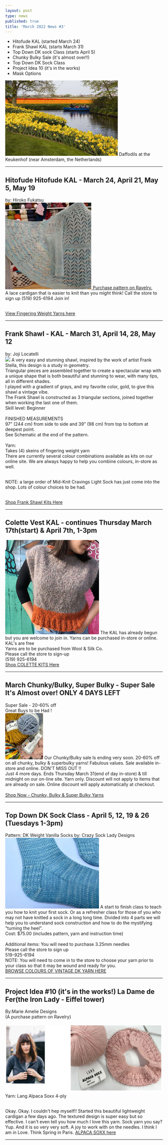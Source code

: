 ```yaml
---
layout: post
type: news
published: true
title: 'March 2022 News #3'
---
```


- Hitofude KAL
(started March 24)
- Frank Shawl KAL
(starts March 31)
- Top Down DK sock Class
(starts April 5)
- Chunky Bulky Sale
(it's almost over!!)
- Top Down DK Sock Class
- Project Idea 10
(it's in the works)
- Mask Options

<img src="/img/daffodils.jpg">
Daffodils at the Keukenhof (near Amsterdam, the Netherlands)
<hr />
<h2>Hitofude Hitofude KAL - March 24, April 21, May 5, May 19</h2>
by:  Hiroko Fukatsu <br>
<a href="https://www.ravelry.com/patterns/library/hitofude-cardigan?omnisendContactID=62262718c3dbed0021bd8bca&utm_campaign=campaign%3A+KAL%27s%2C+Top+Down+DK+Sock+Class+%28623dfd7405f244001ea0f10d%29&utm_medium=email&utm_source=omnisend"><img src="/img/lace_cardigan.jpg">
Purchase pattern on Ravelry.</a>  <br>
A lace cardigan that is easier to knit than you might think!  Call the store to sign up (519) 925-6194  Join in!<br><br>

<a href="https://www.woolandsilkcoshop.com/search?omnisendContactID=62262718c3dbed0021bd8bca&q=fingering&utm_campaign=campaign%3A+KAL%27s%2C+Top+Down+DK+Sock+Class+%28623dfd7405f244001ea0f10d%29&utm_medium=email&utm_source=omnisend">View Fingering Weight Yarns here</a>
<hr />
<h2>Frank Shawl - KAL - March 31, April 14, 28, May 12</h2>
by: Joji Locatelli<br>
<img src="/img/frank_shawljpg">
A very easy and stunning shawl, inspired by the work of artist Frank Stella, this design is a study in geometry.<br>
Triangular pieces are assembled together to create a spectacular wrap with a unique shape that is both beautiful and stunning to wear, with many tips, all in different shades.<br>
I played with a gradient of grays, and my favorite color, gold, to give this shawl a vintage vibe.<br>
The Frank Shawl is constructed as 3 triangular sections, joined together when working the last one of them.<br>
Skill level: Beginner<br><br>
FINISHED MEASUREMENTS<br>
97” (244 cm) from side to side and 39” (98 cm) from top to bottom at deepest point.<br>
See Schematic at the end of the pattern.<br><br>
Yarn:<br>
Takes (4) skeins of fingering weight yarn<br>
There are currently several colour combinations available as kits on our online site. We are always happy to help you combine colours, in-store as well.<br><br>

NOTE:  a large order of Mid-Knit Cravings Light Sock has just come into the shop. Lots of colour choices to be had.<br><br>

<a href="https://nzcr.omnicamp1.com/link/62405fd096100b0020cb4b86/623e116f7884b6002047a1cf/62262718c3dbed0021bd8bca?signature=11ea1c7a0a5b8645d43ee3ef791f796bce9f6cf058a649c258c12a579f8b68ee">Shop Frank Shawl Kits Here</a>
<hr />
<h2>Colette Vest KAL - continues Thursday March 17th(start) & April 7th, 1-3pm</h2>
<a href="https://www.woolandsilkcoshop.com/products/colette-kit-b?_pos=2&_sid=16d650984&_ss=r&omnisendContactID=62262718c3dbed0021bd8bca&utm_campaign=campaign%3A+KAL%27s%2C+Top+Down+DK+Sock+Class+%28623dfd7405f244001ea0f10d%29&utm_medium=email&utm_source=omnisend"><img src="/img/colette_vest.jpg"></a>
The KAL has already begun but you are welcome to join in. Yarns can be purchased in-store or online.<br>
KAL's are free<br>
Yarns are to be purchased from Wool & Silk Co.<br>
Please call the store to sign-up<br>
(519) 925-6194<br>
<a href="https://www.woolandsilkcoshop.com/products/colette-kit-b?_pos=2&_sid=16d650984&_ss=r&omnisendContactID=62262718c3dbed0021bd8bca&utm_campaign=campaign%3A+KAL%27s%2C+Top+Down+DK+Sock+Class+%28623dfd7405f244001ea0f10d%29&utm_medium=email&utm_source=omnisend">Shop COLETTE KITS Here</a><br>
<hr />
<h2>March Chunky/Bulky, Super Bulky - Super Sale It's Almost over! ONLY 4 DAYS LEFT</h2>
 Super Sale - 20-60% off<br>
Great Buys to be Had !<br>
<img src="/img/chunky_bulky2.jpg">
Our Chunky/Bulky sale Is ending very soon. 20-60% off on all chunky, bulky & superbulky yarns! Fabulous values. Sale available in-store and online.
DON'T MISS OUT !!<br>
Just 4 more days. Ends Thursday March 31(end of day in-store) & till midnight on our on-line site. Yarn only. Discount will not apply to items that are already on sale. Online discount will apply automatically at checkout.<br><br>
<a href="https://www.woolandsilkcoshop.com/search?omnisendContactID=62262718c3dbed0021bd8bca&q=chunky&utm_campaign=campaign%3A+KAL%27s%2C+Top+Down+DK+Sock+Class+%28623dfd7405f244001ea0f10d%29&utm_medium=email&utm_source=omnisend">Shop Now - Chunky, Bulky & Super Bulky Yarns</a>
  <hr />
<h2>Top Down DK Sock Class - April 5, 12, 19 & 26 (Tuesdays 1-3pm)</h2>
Pattern: DK Weight Vanilla Socks    by:  Crazy Sock Lady Designs<br>
<img src="/img/dk_socks.jpg">
A start to finish class to teach you how to knit your first sock. Or as a refresher class for those of you who may not have knitted a sock in a long long time. Divided into 4 parts we will help you to understand sock construction and how to do the mystifying "turning the heel".<br>
Cost:  $75.00  (includes pattern, yarn and instruction time)<br><br>
Additional items:  You will need to purchase 3.25mm needles<br>
Please call the store to sign up <br>   
519-925-6194<br>
NOTE:   You will need to come in to the store to choose your yarn prior to your class so that it may be wound and ready for you.<br>
<a href="https://www.woolandsilkcoshop.com/products/vintage-dk?omnisendContactID=62262718c3dbed0021bd8bca&utm_campaign=campaign%3A+KAL%27s%2C+Top+Down+DK+Sock+Class+%28623dfd7405f244001ea0f10d%29&utm_medium=email&utm_source=omnisend">BROWSE COLOURS OF VINTAGE DK YARN HERE</a>
<hr />
<h2>Project Idea #10 (it's in the works!) La Dame de Fer(the Iron Lady - Eiffel tower)</h2>
By:Marie Amelie Designs<br>
(A purchase pattern on Ravelry)<br><br>
<img src="/img/alpaca_socks.jpg">
Yarn:  Lang Alpaca Soxx 4-ply<br><br>

Okay. Okay. I couldn't hep myself!!  Started this beautiful lightweight cardigan a few days ago. The textured design is super easy but so effective. I can't even tell you how much I love this yarn. Sock yarn you say? Yup. And it is so very very soft. A joy to work with on the needles. I think I am in Love. Think Spring in Paris.
<a href="https://www.woolandsilkcoshop.com/products/alpaca-soxx-cashmere-4-ply?_pos=1&_sid=cd5001db7&_ss=r&omnisendContactID=62262718c3dbed0021bd8bca&utm_campaign=campaign%3A+KAL%27s%2C+Top+Down+DK+Sock+Class+%28623dfd7405f244001ea0f10d%29&utm_medium=email&utm_source=omnisend">ALPACA SOXX here</a>
<hr />


